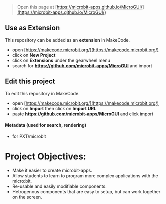 > Open this page at [https://microbit-apps.github.io/MicroGUI/](https://microbit-apps.github.io/MicroGUI/)

## Use as Extension

This repository can be added as an **extension** in MakeCode.

* open [https://makecode.microbit.org/](https://makecode.microbit.org/)
* click on **New Project**
* click on **Extensions** under the gearwheel menu
* search for **https://github.com/microbit-apps/MicroGUI** and import

## Edit this project

To edit this repository in MakeCode.

* open [https://makecode.microbit.org/](https://makecode.microbit.org/)
* click on **Import** then click on **Import URL**
* paste **https://github.com/microbit-apps/MicroGUI** and click import

#### Metadata (used for search, rendering)

* for PXT/microbit
<script src="https://makecode.com/gh-pages-embed.js"></script><script>makeCodeRender("{{ site.makecode.home_url }}", "{{ site.github.owner_name }}/{{ site.github.repository_name }}");</script>

# Project Objectives:

 * Make it easier to create microbit-apps.
 * Allow students to learn to program more complex applications with the micro:bit.
 * Re-usable and easily modifiable components.
 * Hetrogenous components that are easy to setup, but can work together on the screen.
